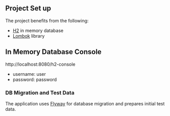 
## Project Set up

The project benefits from the following:

+ [H2](https://en.wikipedia.org/wiki/H2_(DBMS)) in memory database
+ [Lombok](https://projectlombok.org/) library

## In Memory Database Console
http://localhost:8080/h2-console
+ username: user
+ password: password

### DB Migration and Test Data
The application uses [Flyway](https://flywaydb.org/) for database migration and prepares initial test data. 
